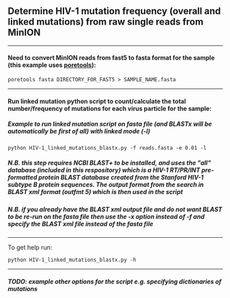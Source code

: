 ## Determine HIV-1 mutation frequency (overall and linked mutations) from raw single reads from MinION
---
#### Need to convert MinION reads from fast5 to fasta format for the sample (this example uses [poretools](https://poretools.readthedocs.io/en/latest/)):
```
poretools fasta DIRECTORY_FOR_FAST5 > SAMPLE_NAME.fasta
```
---
#### Run linked mutation python script to count/calculate the total number/frequency of mutations for each virus particle for the sample:

##### Example to run linked mutation script on fasta file (and BLASTx will be automatically be first of all) with linked mode (-l)

```
python HIV-1_linked_mutations_blastx.py -f reads.fasta -e 0.01 -l
```

##### N.B. this step requires NCBI BLAST+ to be installed, and uses the "all" database (included in this respository) which is a HIV-1 RT/PR/INT pre-formatted protein BLAST database created from the Stanford HIV-1 subtype B protein sequences. The output format from the search in BLAST xml format (outfmt 5) which is then used in the script

##### N.B. if you already have the BLAST xml output file and do not want BLAST to be re-run on the fasta file then use the -x option instead of -f and specify the BLAST xml file instead of the fasta file
---
To get help run:

```
python HIV-1_linked_mutations_blastx.py -h
```
---
##### TODO: example other options for the script e.g. specifying dictionaries of mutations